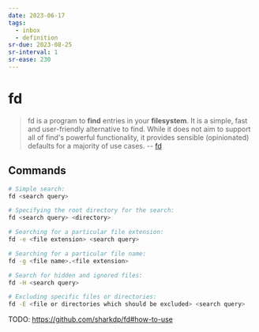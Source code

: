 ```yaml
---
date: 2023-06-17
tags:
  - inbox
  - definition
sr-due: 2023-08-25
sr-interval: 1
sr-ease: 230
---
```


# fd

> fd is a program to **find** entries in your **filesystem**. It is a simple,
> fast and user-friendly alternative to find. While it does not aim to support
> all of find's powerful functionality, it provides sensible (opinionated)
> defaults for a majority of use cases. -- [fd](https://github.com/sharkdp/fd)

## Commands

```sh
# Simple search:
fd <search query>

# Specifying the root directory for the search:
fd <search query> <directory>

# Searching for a particular file extension:
fd -e <file extension> <search query>

# Searching for a particular file name:
fd -g <file name>.<file extension>

# Search for hidden and ignored files:
fd -H <search query>

# Excluding specific files or directories:
fd -E <file or directories which should be excluded> <search query>
```

TODO: https://github.com/sharkdp/fd#how-to-use
